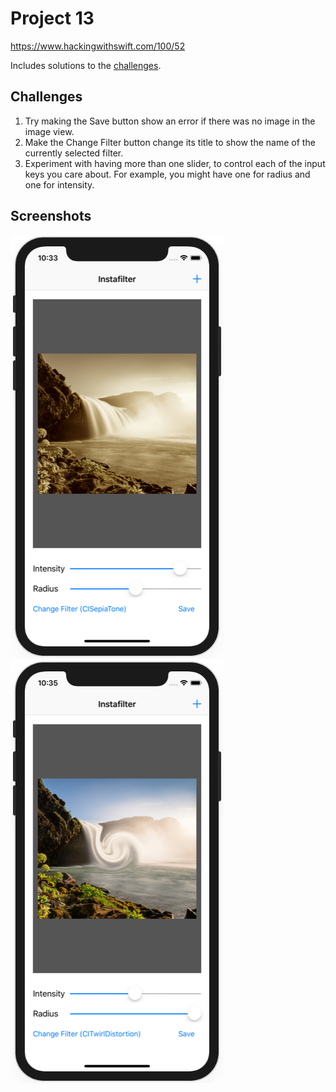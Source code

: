 # Project 13

https://www.hackingwithswift.com/100/52

Includes solutions to the [challenges](https://www.hackingwithswift.com/read/13/6/wrap-up).

## Challenges

1. Try making the Save button show an error if there was no image in the image view.
2. Make the Change Filter button change its title to show the name of the currently selected filter.
3. Experiment with having more than one slider, to control each of the input keys you care about. For example, you might have one for radius and one for intensity.

## Screenshots

![screenshot1](screenshots/screen01.png)
![screenshot2](screenshots/screen02.png)
